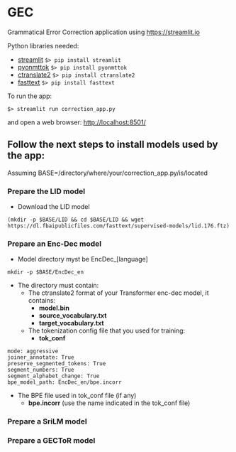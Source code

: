 # GEC
Grammatical Error Correction application using <https://streamlit.io>

Python libraries needed:
* [streamlit](https://streamlit.io) `$> pip install streamlit`
* [pyonmttok](https://github.com/OpenNMT/Tokenizer) `$> pip install pyonmttok`
* [ctranslate2](https://github.com/OpenNMT/CTranslate2) `$> pip install ctranslate2`
* [fasttext](https://fasttext.cc) `$> pip install fasttext`

To run the app: 

`$> streamlit run correction_app.py `

and open a web browser: <http://localhost:8501/>

## Follow the next steps to install models used by the app:

Assuming BASE=/directory/where/your/correction_app.py/is/located

### Prepare the LID model

* Download the LID model

`(mkdir -p $BASE/LID && cd $BASE/LID && wget https://dl.fbaipublicfiles.com/fasttext/supervised-models/lid.176.ftz)`

### Prepare an Enc-Dec model

* Model directory myst be EncDec_\[language\]

`mkdir -p $BASE/EncDec_en`

* The directory must contain:
  * The ctranslate2 format of your Transformer enc-dec model, it contains:
    * __model.bin__
    * __source_vocabulary.txt__
    * __target_vocabulary.txt__
  * The tokenization config file that you used for training:
    * __tok_conf__

```
mode: aggressive
joiner_annotate: True
preserve_segmented_tokens: True
segment_numbers: True
segment_alphabet_change: True
bpe_model_path: EncDec_en/bpe.incorr
```

  * The BPE file used in tok_conf file (if any)
    * __bpe.incorr__ (use the name indicated in the tok_conf file)

### Prepare a SriLM model


### Prepare a GECToR model
